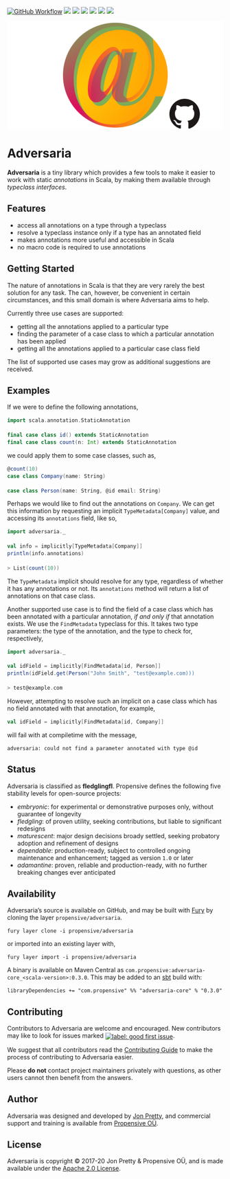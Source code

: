 [<img alt="GitHub Workflow" src="https://img.shields.io/github/workflow/status/propensive/adversaria/Build/main?style=for-the-badge" height="24">](https://github.com/propensive/adversaria/actions)
[<img src="https://img.shields.io/badge/gitter-discuss-f00762?style=for-the-badge" height="24">](https://gitter.im/propensive/adversaria)
[<img src="https://img.shields.io/discord/633198088311537684?color=8899f7&label=DISCORD&style=for-the-badge" height="24">](https://discord.gg/CHCPjERybv)
[<img src="https://img.shields.io/matrix/propensive.adversaria:matrix.org?label=MATRIX&color=0dbd8b&style=for-the-badge" height="24">](https://app.element.io/#/room/#propensive.adversaria:matrix.org)
[<img src="https://img.shields.io/twitter/follow/propensive?color=%2300acee&label=TWITTER&style=for-the-badge" height="24">](https://twitter.com/propensive)
[<img src="https://img.shields.io/maven-central/v/com.propensive/adversaria-core_2.12?color=2465cd&style=for-the-badge" height="24">](https://search.maven.org/artifact/com.propensive/adversaria-core_2.12)
[<img src="https://img.shields.io/badge/vent-propensive%2Fadversaria-f05662?style=for-the-badge" height="24">](https://vent.dev)

<img src="/doc/images/github.png" valign="middle">

# Adversaria

__Adversaria__ is a tiny library which provides a few tools to make it easier to work with static _annotations_ in Scala, by making them available through _typeclass interfaces_.

## Features

- access all annotations on a type through a typeclass
- resolve a typeclass instance only if a type has an annotated field
- makes annotations more useful and accessible in Scala
- no macro code is required to use annotations


## Getting Started

The nature of annotations in Scala is that they are very rarely the best
solution for any task. The can, however, be convenient in certain
circumstances, and this small domain is where Adversaria aims to help.

Currently three use cases are supported:

- getting all the annotations applied to a particular type
- finding the parameter of a case class to which a particular annotation has been applied
- getting all the annotations applied to a particular case class field

The list of supported use cases may grow as additional suggestions are received.

## Examples

If we were to define the following annotations,
```scala
import scala.annotation.StaticAnnotation

final case class id() extends StaticAnnotation
final case class count(n: Int) extends StaticAnnotation
```

we could apply them to some case classes, such as,
```scala
@count(10)
case class Company(name: String)

case class Person(name: String, @id email: String)
```

Perhaps we would like to find out the annotations on `Company`. We can get this
information by requesting an implicit `TypeMetadata[Company]` value, and
accessing its `annotations` field, like so,

```scala
import adversaria._

val info = implicitly[TypeMetadata[Company]]
println(info.annotations)

> List(count(10))
```

The `TypeMetadata` implicit should resolve for any type, regardless of
whether it has any annotations or not. Its `annotations` method will return a
list of annotations on that case class.

Another supported use case is to find the field of a case class which has been
annotated with a particular annotation, _if and only if_ that annotation exists.
We use the `FindMetadata` typeclass for this. It takes two type parameters:
the type of the annotation, and the type to check for, respectively,

```scala
import adversaria._

val idField = implicitly[FindMetadata[id, Person]]
println(idField.get(Person("John Smith", "test@example.com)))

> test@example.com
```
However, attempting to resolve such an implicit on a case class which has no
field annotated with that annotation, for example,
```scala
val idField = implicitly[FindMetadata[id, Company]]
```
will fail with at compiletime with the message,
```
adversaria: could not find a parameter annotated with type @id
```


## Status

Adversaria is classified as __fledglingfl__. Propensive defines the following five stability levels for open-source projects:

- _embryonic_: for experimental or demonstrative purposes only, without guarantee of longevity
- _fledgling_: of proven utility, seeking contributions, but liable to significant redesigns
- _maturescent_: major design decisions broady settled, seeking probatory adoption and refinement of designs
- _dependable_: production-ready, subject to controlled ongoing maintenance and enhancement; tagged as version `1.0` or later
- _adamantine_: proven, reliable and production-ready, with no further breaking changes ever anticipated

## Availability

Adversaria&rsquo;s source is available on GitHub, and may be built with [Fury](https://github.com/propensive/fury) by
cloning the layer `propensive/adversaria`.
```
fury layer clone -i propensive/adversaria
```
or imported into an existing layer with,
```
fury layer import -i propensive/adversaria
```
A binary is available on Maven Central as `com.propensive:adversaria-core_<scala-version>:0.3.0`. This may be added
to an [sbt](https://www.scala-sbt.org/) build with:
```
libraryDependencies += "com.propensive" %% "adversaria-core" % "0.3.0"
```

## Contributing

Contributors to Adversaria are welcome and encouraged. New contributors may like to look for issues marked
<a href="https://github.com/propensive/adversaria/labels/good%20first%20issue"><img alt="label: good first issue"
src="https://img.shields.io/badge/-good%20first%20issue-67b6d0.svg" valign="middle"></a>.

We suggest that all contributors read the [Contributing Guide](/contributing.md) to make the process of
contributing to Adversaria easier.

Please __do not__ contact project maintainers privately with questions, as other users cannot then benefit from
the answers.

## Author

Adversaria was designed and developed by [Jon Pretty](https://twitter.com/propensive), and commercial support and
training is available from [Propensive O&Uuml;](https://propensive.com/).



## License

Adversaria is copyright &copy; 2017-20 Jon Pretty & Propensive O&Uuml;, and is made available under the
[Apache 2.0 License](/license.md).
